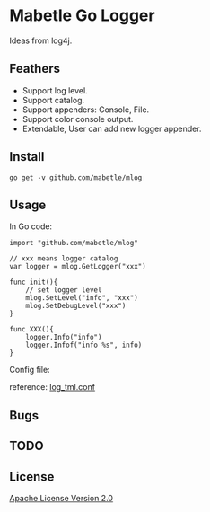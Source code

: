 # Mabetle Go Logger

Ideas from log4j.

## Feathers

* Support log level.
* Support catalog.
* Support appenders: Console, File.
* Support color console output.
* Extendable, User can add new logger appender.

## Install
	
	go get -v github.com/mabetle/mlog

## Usage

In Go code:

	import "github.com/mabetle/mlog"
	
	// xxx means logger catalog
	var logger = mlog.GetLogger("xxx")
	
	func init(){
		// set logger level
		mlog.SetLevel("info", "xxx")
		mlog.SetDebugLevel("xxx")
	}

	func XXX(){
		logger.Info("info")	
		logger.Infof("info %s", info)
	}

Config file:

reference: [log_tml.conf](log_tml.conf)

## Bugs


## TODO


## License

[Apache License Version 2.0](LICENSE)



